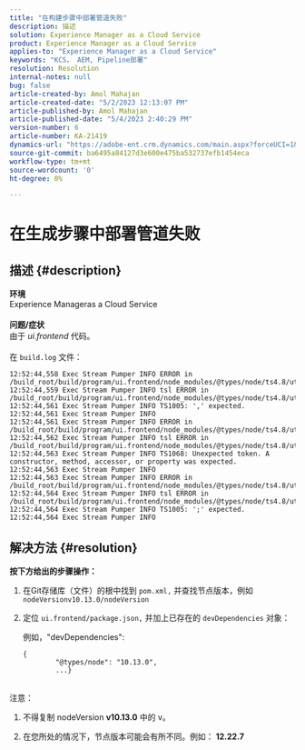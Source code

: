 ```yaml
---
title: "在构建步骤中部署管道失败"
description: 描述
solution: Experience Manager as a Cloud Service
product: Experience Manager as a Cloud Service
applies-to: "Experience Manager as a Cloud Service"
keywords: "KCS， AEM, Pipeline部署"
resolution: Resolution
internal-notes: null
bug: false
article-created-by: Amol Mahajan
article-created-date: "5/2/2023 12:13:07 PM"
article-published-by: Amol Mahajan
article-published-date: "5/4/2023 2:40:29 PM"
version-number: 6
article-number: KA-21419
dynamics-url: "https://adobe-ent.crm.dynamics.com/main.aspx?forceUCI=1&pagetype=entityrecord&etn=knowledgearticle&id=ffe00cb1-e2e8-ed11-a7c6-6045bd006149"
source-git-commit: ba6495a84127d3e600e475ba532737efb1454eca
workflow-type: tm+mt
source-wordcount: '0'
ht-degree: 0%

---
```


# 在生成步骤中部署管道失败

## 描述 {#description}

<b>环境</b>
<br>Experience Manageras a Cloud Service<br><br>
<b>问题/症状</b>
<br>由于 *ui.frontend* 代码。<br><br>
在 `build.log` 文件：




```
12:52:44,558 Exec Stream Pumper INFO ERROR in /build_root/build/program/ui.frontend/node_modules/@types/node/ts4.8/util.d.ts
12:52:44,559 Exec Stream Pumper INFO tsl ERROR in /build_root/build/program/ui.frontend/node_modules/@types/node/ts4.8/util.d.ts(1485,42)
12:52:44,561 Exec Stream Pumper INFO TS1005: ',' expected.
12:52:44,561 Exec Stream Pumper INFO
12:52:44,561 Exec Stream Pumper INFO ERROR in /build_root/build/program/ui.frontend/node_modules/@types/node/ts4.8/util.d.ts
12:52:44,562 Exec Stream Pumper INFO tsl ERROR in /build_root/build/program/ui.frontend/node_modules/@types/node/ts4.8/util.d.ts(1485,44)
12:52:44,563 Exec Stream Pumper INFO TS1068: Unexpected token. A constructor, method, accessor, or property was expected.
12:52:44,563 Exec Stream Pumper INFO
12:52:44,563 Exec Stream Pumper INFO ERROR in /build_root/build/program/ui.frontend/node_modules/@types/node/ts4.8/util.d.ts
12:52:44,564 Exec Stream Pumper INFO tsl ERROR in /build_root/build/program/ui.frontend/node_modules/@types/node/ts4.8/util.d.ts(1485,57)
12:52:44,564 Exec Stream Pumper INFO TS1005: ';' expected.
12:52:44,564 Exec Stream Pumper INFO
```



## 解决方法 {#resolution}

<b>按下方给出的步骤操作：</b>
1. 在Git存储库（文件）的根中找到 `pom.xml,` 并查找节点版本，例如 `nodeVersionv10.13.0/nodeVersion`


2. 定位 `ui.frontend/package.json,` 并加上已存在的 `devDependencies` 对象：

   例如，&quot;devDependencies&quot;:


   ```
   {
           "@types/node": "10.13.0",
           ...}
   ```



<br>注意：<br>


1. 不得复制 nodeVersion <b>v10.13.0</b> 中的 v。


2. 在您所处的情况下，节点版本可能会有所不同。例如： <b>12.22.7</b>


